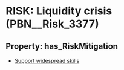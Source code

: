 # RISK: __Liquidity crisis__ (PBN__Risk_3377)

## Property: has_RiskMitigation

* [Support widespread skills](PBN__Mitigation_2190)

